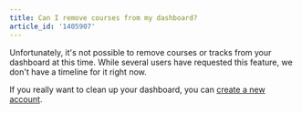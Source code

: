 ```yaml
---
title: Can I remove courses from my dashboard?
article_id: '1405907'
---
```


Unfortunately, it's not possible to remove courses or tracks from your dashboard at this time. While several users have requested this feature, we don't have a timeline for it right now.

If you really want to clean up your dashboard, you can [create a new account](http://help.codecademy.com/customer/portal/articles/1394081-how-do-i-delete-my-account-).
